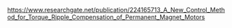 https://www.researchgate.net/publication/224165713_A_New_Control_Method_for_Torque_Ripple_Compensation_of_Permanent_Magnet_Motors



